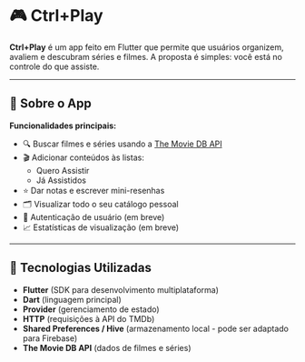 # 🎮 Ctrl+Play

**Ctrl+Play** é um app feito em Flutter que permite que usuários organizem, avaliem e descubram séries e filmes. A proposta é simples: você está no controle do que assiste.

---

## 📱 Sobre o App

**Funcionalidades principais:**

- 🔍 Buscar filmes e séries usando a [The Movie DB API](https://www.themoviedb.org/documentation/api)
- 🎬 Adicionar conteúdos às listas:
  - Quero Assistir
  - Já Assistidos
- ⭐ Dar notas e escrever mini-resenhas
- 🗂️ Visualizar todo o seu catálogo pessoal
- 🔐 Autenticação de usuário (em breve)
- 📈 Estatísticas de visualização (em breve)

---

## 🚀 Tecnologias Utilizadas

- **Flutter** (SDK para desenvolvimento multiplataforma)
- **Dart** (linguagem principal)
- **Provider** (gerenciamento de estado)
- **HTTP** (requisições à API do TMDb)
- **Shared Preferences / Hive** (armazenamento local - pode ser adaptado para Firebase)
- **The Movie DB API** (dados de filmes e séries)




